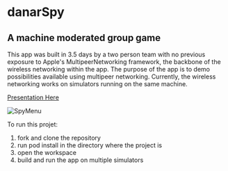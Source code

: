 # danarSpy
## A machine moderated group game

This app was built in 3.5 days by a two person team with no previous exposure to Apple's MultipeerNetworking framework, the backbone of the wireless networking within the app. The purpose of the app is to demo possibilities available using multipeer networking. Currently, the wireless networking works on simulators running on the same machine.

[Presentation Here](https://www.youtube.com/watch?v=k2oIVAsh6HQ&feature=youtu.be&t=22m57s)

![SpyMenu](https://i.postimg.cc/bvfJCRSC/Simulator-Screen-Shot-i-Phone-11-Pro-Max-2020-04-22-at-13-58-17.png)

To run this projet:
  1. fork and clone the repository
  2. run pod install in the directory where the project is
  3. open the workspace
  4. build and run the app on multiple simulators
